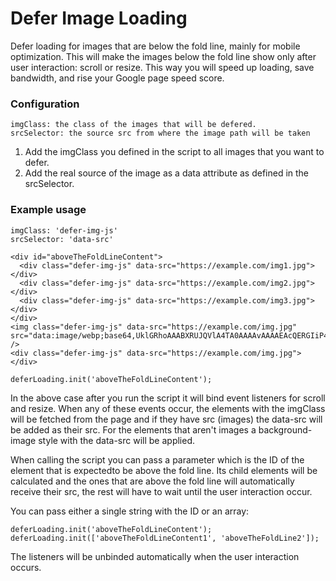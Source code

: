 # Defer Image Loading

Defer loading for images that are below the fold line, mainly for mobile optimization.
This will make the images below the fold line show only after user interaction: scroll or resize.
This way you will speed up loading, save bandwidth, and rise your Google page speed score.

### Configuration
```
imgClass: the class of the images that will be defered.
srcSelector: the source src from where the image path will be taken
```
1. Add the imgClass you defined in the script to all images that you want to defer. 
2. Add the real source of the image as a data attribute as defined in the srcSelector.

### Example usage
```
imgClass: 'defer-img-js'
srcSelector: 'data-src'
```

```
<div id="aboveTheFoldLineContent">
  <div class="defer-img-js" data-src="https://example.com/img1.jpg"></div>
  <div class="defer-img-js" data-src="https://example.com/img2.jpg"></div>
  <div class="defer-img-js" data-src="https://example.com/img3.jpg"></div>
</div>
<img class="defer-img-js" data-src="https://example.com/img.jpg" src="data:image/webp;base64,UklGRhoAAABXRUJQVlA4TA0AAAAvAAAAEAcQERGIiP4HAA==" />
<div class="defer-img-js" data-src="https://example.com/img.jpg"></div>
```

```
deferLoading.init('aboveTheFoldLineContent');
```

In the above case after you run the script it will bind event listeners for scroll and resize. When any of these events occur,
the elements with the imgClass will be fetched from the page and if they have src (images) the data-src will be added as their src.
For the elements that aren't images a background-image style with the data-src will be applied.

When calling the script you can pass a parameter which is the ID of the element that is expectedto be above the fold line. 
Its child elements will be calculated and the ones that are above the fold line will automatically receive their src, 
the rest will have to wait until the user interaction occur.

You can pass either a single string with the ID or an array:
```
deferLoading.init('aboveTheFoldLineContent');
deferLoading.init(['aboveTheFoldLineContent1', 'aboveTheFoldLine2']);
```

The listeners will be unbinded automatically when the user interaction occurs.
